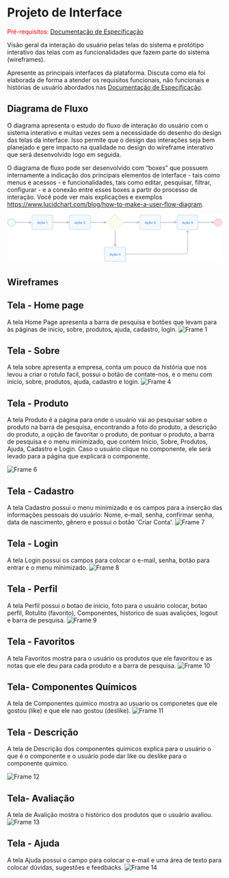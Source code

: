 
# Projeto de Interface

<span style="color:red">Pré-requisitos: <a href="2-Especificação do Projeto.md"> Documentação de Especificação</a></span>

Visão geral da interação do usuário pelas telas do sistema e protótipo interativo das telas com as funcionalidades que fazem parte do sistema (wireframes).

 Apresente as principais interfaces da plataforma. Discuta como ela foi elaborada de forma a atender os requisitos funcionais, não funcionais e histórias de usuário abordados nas <a href="2-Especificação do Projeto.md"> Documentação de Especificação</a>.

## Diagrama de Fluxo

O diagrama apresenta o estudo do fluxo de interação do usuário com o sistema interativo e  muitas vezes sem a necessidade do desenho do design das telas da interface. Isso permite que o design das interações seja bem planejado e gere impacto na qualidade no design do wireframe interativo que será desenvolvido logo em seguida.

O diagrama de fluxo pode ser desenvolvido com “boxes” que possuem internamente a indicação dos principais elementos de interface - tais como menus e acessos - e funcionalidades, tais como editar, pesquisar, filtrar, configurar - e a conexão entre esses boxes a partir do processo de interação. Você pode ver mais explicações e exemplos https://www.lucidchart.com/blog/how-to-make-a-user-flow-diagram.

![Exemplo de Diagrama de Fluxo](img/diagramafluxo2.jpg)


## Wireframes
## Tela - Home page
A tela Home Page apresenta a barra de pesquisa e botões que levam para às páginas de inicio, sobre, produtos, ajuda, cadastro, login.
![Frame 1](https://github.com/user-attachments/assets/a2547490-2d48-4102-8f4e-ed86f4b764b4)

## Tela - Sobre
A tela sobre apresenta a empresa, conta um pouco da história que nos levou a criar o rotulo facil, possui o botão de contate-nos, e o menu com inicio, sobre, produtos, ajuda, cadastro e login.
![Frame 4](https://github.com/user-attachments/assets/ab20f7ec-fab8-445e-8e06-1bf695aed486)

## Tela - Produto
A tela Produto é a página para onde o usuário vai ao pesquisar sobre o produto na barra de pesquisa, encontrando a foto do produto, a descrição do produto, a opção de favoritar o produto, de pontuar o produto, a barra de pesquisa e o menu minimizado, que contém Início, Sobre, Produtos, Ajuda, Cadastro e Login. Caso o usuário clique no componente, ele será levado para a página que explicará o componente.

![Frame 6](https://github.com/user-attachments/assets/ade69dac-cb99-41c4-95b1-1e3239a03db1)

## Tela - Cadastro
A tela Cadastro possui o menu minimizado e os campos para a inserção das informações pessoais do usuário: Nome, e-mail, senha, confirmar senha, data de nascimento, gênero e possui o botão 'Criar Conta'.
![Frame 7](https://github.com/user-attachments/assets/44318fa7-6e57-4c83-91cf-dc83ca5bc420)

## Tela - Login
A tela Login possui os campos para colocar o e-mail, senha, botão para entrar e o menu minimizado.
![Frame 8](https://github.com/user-attachments/assets/2f1b7e75-e4d1-4faa-891c-4cad0c523b1f)

## Tela - Perfil
A tela Perfil possui o botao de início, foto para o usuário colocar, botao perfil, Rotulito (favorito), Componentes, historico de suas avalições, logout e barra de pesquisa.
![Frame 9](https://github.com/user-attachments/assets/4bbb6a70-7973-4f9c-b498-4a3a8bd6d5f5)

## Tela - Favoritos
A tela Favoritos mostra para o usuário os produtos que ele favoritou e as notas que ele deu para cada produto e a barra de pesquisa.
![Frame 10](https://github.com/user-attachments/assets/40a4a845-cb52-47d3-baea-6a485fb0e940)

## Tela- Componentes Químicos
A tela de Componentes quimico mostra ao usuario os componetes que ele gostou (like) e que ele nao gostou (deslike).
![Frame 11](https://github.com/user-attachments/assets/53143c65-9efd-4b76-9dfa-5e434e0f3ba3)

## Tela - Descrição
A tela de Descrição dos componentes quimicos explica para o usuário o que é o componente e o usuário pode dar like ou deslike para o componente quimico.

![Frame 12](https://github.com/user-attachments/assets/ebdda82a-0973-45d1-930f-c75e0532e075)

## Tela- Avaliação
A tela de Avalição mostra o histórico dos produtos que o usuário avaliou.
![Frame 13](https://github.com/user-attachments/assets/ab3c40a2-184e-4107-b060-76347c29d0a9)

## Tela - Ajuda
A tela Ajuda possui o campo para colocar o e-mail e uma área de texto para colocar dúvidas, sugestões e feedbacks.
![Frame 14](https://github.com/user-attachments/assets/f4e57768-5638-4432-8fc4-b9c2fe2e46af)



